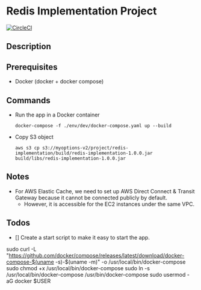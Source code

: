 # Redis Implementation Project 
[![CircleCI](https://dl.circleci.com/status-badge/img/circleci/ME2opz6NQmyqhFno6cPKqT/GK1356dpRPA8usjBpKgo9V/tree/main.svg?style=svg&circle-token=CCIPRJ_TH5gpCTpUKuDbRVZhkZfYg_9966e532fc7572cb64b672a14d71454c466f8807)](https://dl.circleci.com/status-badge/redirect/circleci/ME2opz6NQmyqhFno6cPKqT/GK1356dpRPA8usjBpKgo9V/tree/main)

## Description


## Prerequisites

- Docker (docker + docker compose)


## Commands

- Run the app in a Docker container
  
  ```shell
  docker-compose -f ./env/dev/docker-compose.yaml up --build 
  ```

- Copy S3 object

  ```shell
  aws s3 cp s3://myoptions-v2/project/redis-implementation/build/redis-implementation-1.0.0.jar build/libs/redis-implementation-1.0.0.jar
  ```


## Notes
- For AWS Elastic Cache, we need to set up AWS Direct Connect & Transit Gateway because it cannot be connected publicly by default.
  - However, it is accessible for the EC2 instances under the same VPC.

## Todos
- [] Create a start script to make it easy to start the app.



sudo curl -L "https://github.com/docker/compose/releases/latest/download/docker-compose-$(uname -s)-$(uname -m)" -o /usr/local/bin/docker-compose
sudo chmod +x /usr/local/bin/docker-compose
sudo ln -s /usr/local/bin/docker-compose /usr/bin/docker-compose
sudo usermod -aG docker $USER
